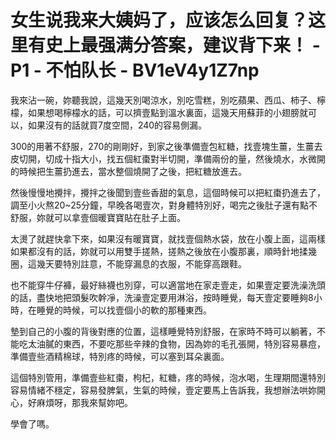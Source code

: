 # 女生说我来大姨妈了，应该怎么回复？这里有史上最强满分答案，建议背下来！ - P1 - 不怕队长 - BV1eV4y1Z7np

我來沾一碗，妳聽我說，這幾天別喝涼水，別吃雪糕，別吃蘋果、西瓜、柿子、檸檬，如果想喝檸檬水的話，可以擠壹點到溫水裏面，這幾天用蘇菲的小翅膀就可以，如果沒有的話就買7度空間，240的容易側漏。

300的用著不舒服，270的剛剛好，到家之後準備壹包紅糖，找壹塊生薑，生薑去皮切開，切成十指大小，找五個紅棗對半切開，準備兩份的量，然後燒水，水微開的時候把生薑扔進去，當水整個燒開了之後，把紅糖放進去。

然後慢慢地攪拌，攪拌之後聞到壹些香甜的氣息，這個時候可以把紅棗扔進去了，調至小火熬20~25分鐘，早晚各喝壹次，對身體特別好，喝完之後肚子還有點不舒服，妳就可以拿壹個暖寶寶貼在肚子上面。

太燙了就趕快拿下來，如果沒有暖寶寶，就找壹個熱水袋，放在小腹上面，這兩樣如果都沒有的話，妳就可以用雙手搓熱，搓熱之後放在小腹那裏，順時針地揉幾圈，這幾天要特別註意，不能穿漏息的衣服，不能穿高跟鞋。

也不能穿牛仔褲，最好絲襪也別穿，可以適當地在家走壹走，如果壹定要洗澡洗頭的話，盡快地把頭髮吹幹凈，洗澡壹定要用淋浴，按時睡覺，每天壹定要睡夠8小時，在睡覺的時候，可以找壹個小的軟的那種東西。

墊到自己的小腹的背後對應的位置，這樣睡覺特別舒服，在家時不時可以躺著，不能吃太油膩的東西，不要吃那些辛辣的食物，因為妳的毛孔張開，特別容易暴痘，準備壹些酒精棉球，特別疼的時候，可以塞到耳朵裏面。

這個特別管用，準備壹些紅棗，枸杞，紅糖，疼的時候，泡水喝，生理期間還特別容易情緒不穩定，容易發脾氣，生氣的時候，壹定要馬上告訴我，我想辦法哄妳開心，好麻煩呀，那我來幫妳吧。

學會了嗎。